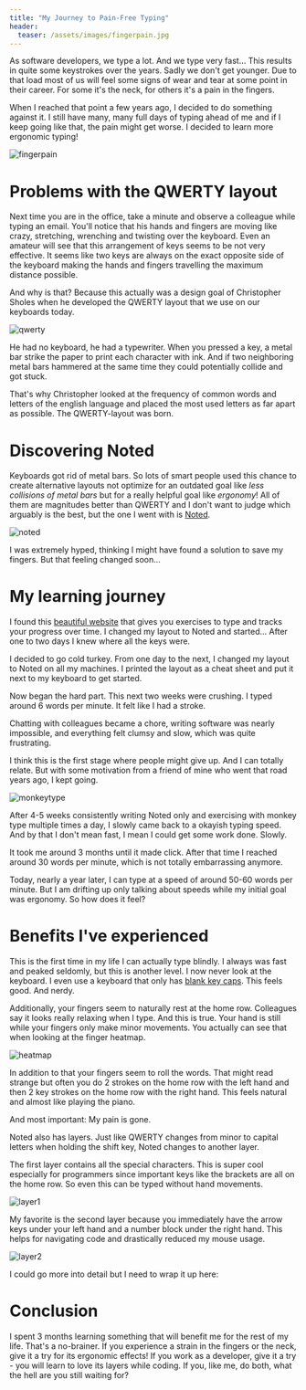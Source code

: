 ```yaml
---
title: "My Journey to Pain-Free Typing"
header:
  teaser: /assets/images/fingerpain.jpg
---
```


As software developers, we type a lot. And we type very fast… This results in quite some keystrokes over the years. Sadly we don't get younger. Due to that load most of us will feel some signs of wear and tear at some point in their career. For some it's the neck, for others it's a pain in the fingers. 

When I reached that point a few years ago, I decided to do something against it. I still have many, many full days of typing ahead of me and if I keep going like that, the pain might get worse. I decided to learn more ergonomic typing!

![fingerpain](/assets/images/fingerpain.jpg)

# Problems with the QWERTY layout
Next time you are in the office, take a minute and observe a colleague while typing an email. You'll notice that his hands and fingers are moving like crazy, stretching, wrenching and twisting over the keyboard. Even an amateur will see that this arrangement of keys seems to be not very effective. It seems like two keys are always on the exact opposite side of the keyboard making the hands and fingers travelling the maximum distance possible. 

And why is that? Because this actually was a design goal of Christopher Sholes when he developed the QWERTY layout that we use on our keyboards today.

![qwerty](/assets/images/qwerty.jpg)

He had no keyboard, he had a typewriter. When you pressed a key, a metal bar strike the paper to print each character with ink. And if two neighboring metal bars hammered at the same time they could potentially collide and got stuck. 

That's why Christopher looked at the frequency of common words and letters of the english language and placed the most used letters as far apart as possible. The QWERTY-layout was born.

# Discovering Noted
Keyboards got rid of metal bars. So lots of smart people used this chance to create alternative layouts not optimize for an outdated goal like *less collisions of metal bars* but for a really helpful goal like *ergonomy*! All of them are magnitudes better than QWERTY and I don't want to judge which arguably is the best, but the one I went with is [Noted](https://dariogoetz.github.io/noted-layout/noted_deutsch.html).

![noted](/assets/images/noted.jpg)

I was extremely hyped, thinking I might have found a solution to save my fingers. But that feeling changed soon...

# My learning journey
I found this [beautiful website](https://monkeytype.com/) that gives you exercises to type and tracks your progress over time. I changed my layout to Noted and started... After one to two days I knew where all the keys were.

I decided to go cold turkey. From one day to the next, I changed my layout to Noted on all my machines. I printed the layout as a cheat sheet and put it next to my keyboard to get started.

Now began the hard part. This next two weeks were crushing. I typed around 6 words per minute. It felt like I had a stroke. 

Chatting with colleagues became a chore, writing software was nearly impossible, and everything felt clumsy and slow, which was quite frustrating.

I think this is the first stage where people might give up. And I can totally relate. But with some motivation from a friend of mine who went that road years ago, I kept going.

![monkeytype](/assets/images/monkeytype.jpg)

After 4-5 weeks consistently writing Noted only and exercising with monkey type multiple times a day, I slowly came back to a okayish typing speed. And by that I don't mean fast, I mean I could get some work done. Slowly.

It took me around 3 months until it made click. After that time I reached around 30 words per minute, which is not totally embarrassing anymore. 

Today, nearly a year later, I can type at a speed of around 50-60 words per minute. But I am drifting up only talking about speeds while my initial goal was ergonomy. So how does it feel?

# Benefits I've experienced
This is the first time in my life I can actually type blindly. I always was fast and peaked seldomly, but this is another level. I now never look at the keyboard. I even use a keyboard that only has [blank key caps](https://amzn.to/4cLLDHO). This feels good. And nerdy.

Additionally, your fingers seem to naturally rest at the home row. Colleagues say it looks really relaxing when I type. And this is true. Your hand is still while your fingers only make minor movements. You actually can see that when looking at the finger heatmap.

![heatmap](/assets/images/heatmap.jpg)

In addition to that your fingers seem to roll the words. That might read strange but often you do 2 strokes on the home row with the left hand and then 2 key strokes on the home row with the right hand. This feels natural and almost like playing the piano. 

And most important: My pain is gone.

Noted also has layers. Just like QWERTY changes from minor to capital letters when holding the shift key, Noted changes to another layer. 

The first layer contains all the special characters. This is super cool especially for programmers since important keys like the brackets are all on the home row. So even this can be typed without hand movements.

![layer1](/assets/images/layer1.jpg)

My favorite is the second layer because you immediately have the arrow keys under your left hand and a number block under the right hand. This helps for navigating code and drastically reduced my mouse usage.

![layer2](/assets/images/layer2.jpg)

I could go more into detail but I need to wrap it up here:

# Conclusion
I spent 3 months learning something that will benefit me for the rest of my life. That's a no-brainer. If you experience a strain in the fingers or the neck, give it a try for its ergonomic effects! If you work as a developer, give it a try - you will learn to love its layers while coding. If you, like me, do both, what the hell are you still waiting for?